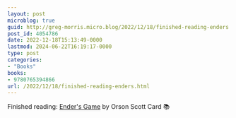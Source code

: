 ```yaml
---
layout: post
microblog: true
guid: http://greg-morris.micro.blog/2022/12/18/finished-reading-enders.html
post_id: 4054786
date: 2022-12-18T15:13:49-0000
lastmod: 2024-06-22T16:19:17-0000
type: post
categories:
- "Books"
books:
- 9780765394866
url: /2022/12/18/finished-reading-enders.html
---
```

Finished reading: [Ender's Game](https://micro.blog/books/9780765394866) by Orson Scott Card 📚
